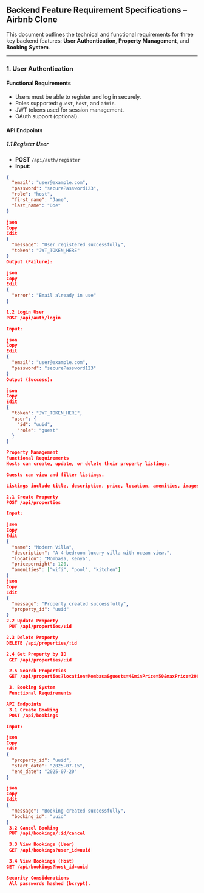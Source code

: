 ## Backend Feature Requirement Specifications – Airbnb Clone

This document outlines the technical and functional requirements for three key backend features: **User Authentication**, **Property Management**, and **Booking System**.

---

### 1. User Authentication

#### Functional Requirements
- Users must be able to register and log in securely.
- Roles supported: `guest`, `host`, and `admin`.
- JWT tokens used for session management.
- OAuth support (optional).

#### API Endpoints

##### 1.1 Register User
- **POST** `/api/auth/register`
- **Input:**
```json
{
  "email": "user@example.com",
  "password": "securePassword123",
  "role": "host",
  "first_name": "Jane",
  "last_name": "Doe"
}

json
Copy
Edit
{
  "message": "User registered successfully",
  "token": "JWT_TOKEN_HERE"
}
Output (Failure):

json
Copy
Edit
{
  "error": "Email already in use"
}

1.2 Login User
POST /api/auth/login

Input:

json
Copy
Edit
{
  "email": "user@example.com",
  "password": "securePassword123"
}
Output (Success):

json
Copy
Edit
{
  "token": "JWT_TOKEN_HERE",
  "user": {
    "id": "uuid",
    "role": "guest"
  }
}

Property Management
Functional Requirements
Hosts can create, update, or delete their property listings.

Guests can view and filter listings.

Listings include title, description, price, location, amenities, images.

2.1 Create Property
POST /api/properties

Input:

json
Copy
Edit
{
  "name": "Modern Villa",
  "description": "A 4-bedroom luxury villa with ocean view.",
  "location": "Mombasa, Kenya",
  "pricepernight": 120,
  "amenities": ["wifi", "pool", "kitchen"]
}
json
Copy
Edit
{
  "message": "Property created successfully",
  "property_id": "uuid"
}
2.2 Update Property
 PUT /api/properties/:id

2.3 Delete Property
DELETE /api/properties/:id

2.4 Get Property by ID
 GET /api/properties/:id

 2.5 Search Properties
 GET /api/properties?location=Mombasa&guests=4&minPrice=50&maxPrice=200

 3. Booking System
 Functional Requirements

API Endpoints
 3.1 Create Booking
 POST /api/bookings

Input:

json
Copy
Edit
{
  "property_id": "uuid",
  "start_date": "2025-07-15",
  "end_date": "2025-07-20"
}

json
Copy
Edit
{
  "message": "Booking created successfully",
  "booking_id": "uuid"
}
 3.2 Cancel Booking
 PUT /api/bookings/:id/cancel

 3.3 View Bookings (User)
 GET /api/bookings?user_id=uuid

 3.4 View Bookings (Host)
GET /api/bookings?host_id=uuid

Security Considerations
 All passwords hashed (bcrypt).
